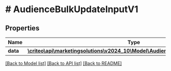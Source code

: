 # # AudienceBulkUpdateInputV1

## Properties

Name | Type | Description | Notes
------------ | ------------- | ------------- | -------------
**data** | [**\criteo\api\marketingsolutions\v2024_10\Model\AudienceUpdateEntityV1Resource[]**](AudienceUpdateEntityV1Resource.md) |  | [optional]

[[Back to Model list]](../../README.md#models) [[Back to API list]](../../README.md#endpoints) [[Back to README]](../../README.md)
